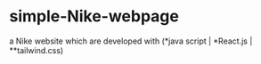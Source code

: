 # simple-Nike-webpage
a Nike website which are developed with (*java script | *React.js | **tailwind.css)
